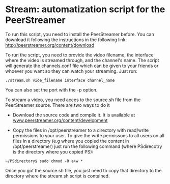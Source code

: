 Stream: automatization script for the PeerStreamer
======


To run this script, you need to install the PeerStreamer before. You can download it following the instructions in the following link: http://peerstreamer.org/content/download

To run the script, you need to provide the video filename, the interface where the video is streamed through, and the channel's name. The script will generate the channels.conf file which can be given to your friends or whoever you want so they can watch your streaming. Just run:

	./stream.sh vide_filename interface channel_name
	
You can also set the port with the -p option.


To stream a video, you need acces to the source.sh file from the PeerStreamer source. There are two ways to do it

   - Download the source code and compile it. It is available at www.peerstreamer.org/content/development

   - Copy the files in /opt/peerstreamer to a directory with read/write permissions to your user. To give the write permissons to all users on all files in a directory (e.g where you copied the content in /opt/peerstreamer) just run the following command (where PSdirecotry is the directory where you copied PS):

	~/PSdirectory$ sudo chmod -R a+w *

Once you got the source.sh file, you just need to copy that directory to the directory where the stream.sh script is contained.
